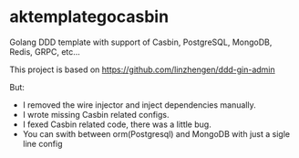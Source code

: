 # aktemplategocasbin
Golang DDD template with support of Casbin, PostgreSQL, MongoDB, Redis, GRPC, etc...

This project is based on https://github.com/linzhengen/ddd-gin-admin

But:

- I removed the wire injector and inject dependencies manually.
- I wrote missing Casbin related configs.
- I fexed Casbin related code, there was a little bug.
- You can swith between orm(Postgresql) and MongoDB with just a sigle line config
